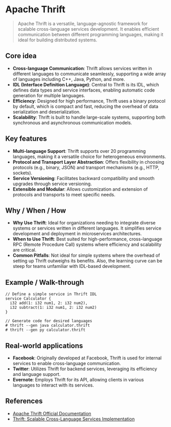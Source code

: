 # Apache Thrift

> Apache Thrift is a versatile, language-agnostic framework for scalable cross-language services development. It enables efficient communication between different programming languages, making it ideal for building distributed systems.

## Core idea
- **Cross-language Communication**: Thrift allows services written in different languages to communicate seamlessly, supporting a wide array of languages including C++, Java, Python, and more.
- **IDL (Interface Definition Language)**: Central to Thrift is its IDL, which defines data types and service interfaces, enabling automatic code generation for multiple languages.
- **Efficiency**: Designed for high performance, Thrift uses a binary protocol by default, which is compact and fast, reducing the overhead of data serialization and deserialization.
- **Scalability**: Thrift is built to handle large-scale systems, supporting both synchronous and asynchronous communication models.

## Key features
- **Multi-language Support**: Thrift supports over 20 programming languages, making it a versatile choice for heterogeneous environments.
- **Protocol and Transport Layer Abstraction**: Offers flexibility in choosing protocols (e.g., binary, JSON) and transport mechanisms (e.g., HTTP, sockets).
- **Service Versioning**: Facilitates backward compatibility and smooth upgrades through service versioning.
- **Extensible and Modular**: Allows customization and extension of protocols and transports to meet specific needs.

## Why / When / How
- **Why Use Thrift**: Ideal for organizations needing to integrate diverse systems or services written in different languages. It simplifies service development and deployment in microservices architectures.
- **When to Use Thrift**: Best suited for high-performance, cross-language RPC (Remote Procedure Call) systems where efficiency and scalability are critical.
- **Common Pitfalls**: Not ideal for simple systems where the overhead of setting up Thrift outweighs its benefits. Also, the learning curve can be steep for teams unfamiliar with IDL-based development.

## Example / Walk-through
```thrift
// Define a simple service in Thrift IDL
service Calculator {
  i32 add(1: i32 num1, 2: i32 num2),
  i32 subtract(1: i32 num1, 2: i32 num2)
}

// Generate code for desired languages
# thrift --gen java calculator.thrift
# thrift --gen py calculator.thrift
```

## Real-world applications
- **Facebook**: Originally developed at Facebook, Thrift is used for internal services to enable cross-language communication.
- **Twitter**: Utilizes Thrift for backend services, leveraging its efficiency and language support.
- **Evernote**: Employs Thrift for its API, allowing clients in various languages to interact with its services.

## References
- [Apache Thrift Official Documentation](https://thrift.apache.org/docs)
- [Thrift: Scalable Cross-Language Services Implementation](https://thrift.apache.org/static/files/thrift-20070401.pdf)